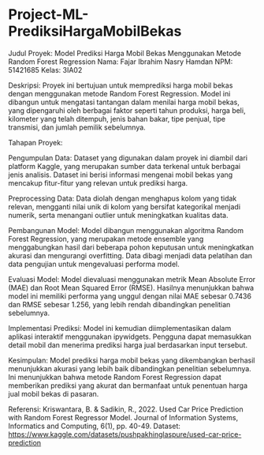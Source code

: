 # Project-ML-PrediksiHargaMobilBekas

Judul Proyek: Model Prediksi Harga Mobil Bekas Menggunakan Metode Random Forest Regression
Nama: Fajar Ibrahim Nasry Hamdan
NPM: 51421685
Kelas: 3IA02

Deskripsi:
Proyek ini bertujuan untuk memprediksi harga mobil bekas dengan menggunakan metode Random Forest Regression. Model ini dibangun untuk mengatasi tantangan dalam menilai harga mobil bekas, yang dipengaruhi oleh berbagai faktor seperti tahun produksi, harga beli, kilometer yang telah ditempuh, jenis bahan bakar, tipe penjual, tipe transmisi, dan jumlah pemilik sebelumnya.

Tahapan Proyek:

Pengumpulan Data:
Dataset yang digunakan dalam proyek ini diambil dari platform Kaggle, yang merupakan sumber data terkenal untuk berbagai jenis analisis. Dataset ini berisi informasi mengenai mobil bekas yang mencakup fitur-fitur yang relevan untuk prediksi harga.

Preprocessing Data:
Data diolah dengan menghapus kolom yang tidak relevan, mengganti nilai unik di kolom yang bersifat kategorikal menjadi numerik, serta menangani outlier untuk meningkatkan kualitas data.

Pembangunan Model:
Model dibangun menggunakan algoritma Random Forest Regression, yang merupakan metode ensemble yang menggabungkan hasil dari beberapa pohon keputusan untuk meningkatkan akurasi dan mengurangi overfitting. Data dibagi menjadi data pelatihan dan data pengujian untuk mengevaluasi performa model.

Evaluasi Model:
Model dievaluasi menggunakan metrik Mean Absolute Error (MAE) dan Root Mean Squared Error (RMSE). Hasilnya menunjukkan bahwa model ini memiliki performa yang unggul dengan nilai MAE sebesar 0.7436 dan RMSE sebesar 1.256, yang lebih rendah dibandingkan penelitian sebelumnya.

Implementasi Prediksi:
Model ini kemudian diimplementasikan dalam aplikasi interaktif menggunakan ipywidgets. Pengguna dapat memasukkan detail mobil dan menerima prediksi harga jual berdasarkan input tersebut.

Kesimpulan:
Model prediksi harga mobil bekas yang dikembangkan berhasil menunjukkan akurasi yang lebih baik dibandingkan penelitian sebelumnya. Ini menunjukkan bahwa metode Random Forest Regression dapat memberikan prediksi yang akurat dan bermanfaat untuk penentuan harga jual mobil bekas di pasaran.

Referensi:
Kriswantara, B. & Sadikin, R., 2022. Used Car Price Prediction with Random Forest Regressor Model. Journal of Information Systems, Informatics and Computing, 6(1), pp. 40-49.
Dataset: https://www.kaggle.com/datasets/pushpakhinglaspure/used-car-price-prediction
